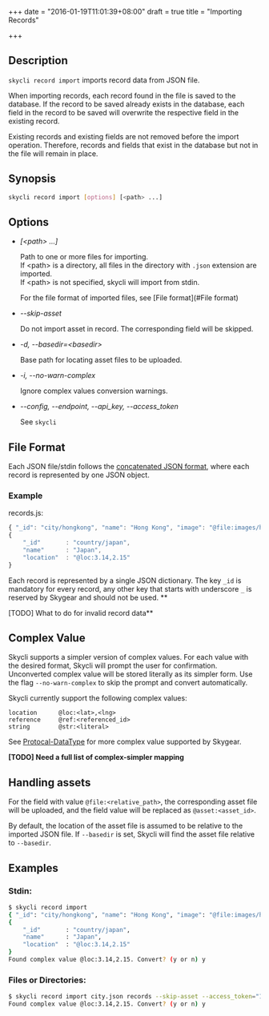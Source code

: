 +++
date = "2016-01-19T11:01:39+08:00"
draft = true
title = "Importing Records"

+++

## Description
`skycli record import` imports record data from JSON file.

When importing records, each record found in the file is saved to the
database. If the record to be saved already exists in the database, each
field in the record to be saved will overwrite the respective field in the
existing record.

Existing records and existing fields are not removed before the import
operation. Therefore, records and fields that exist in the database but
not in the file will remain in place.

## Synopsis

```bash
skycli record import [options] [<path> ...]
```

## Options
- *[\<path\> ...]*

    Path to one or more files for importing.<br>
    If \<path\> is a directory, all files in the directory with `.json` extension are imported.<br>
    If \<path\> is not specified, skycli will import from stdin.

    For the file format of imported files, see [File format](#File format)

- *-\-skip-asset*

    Do not import asset in record. The corresponding field will be skipped.

- *-d, -\-basedir=\<basedir\>*

    Base path for locating asset files to be uploaded.

- *-i, -\-no-warn-complex*

    Ignore complex values conversion warnings.

- *-\-config, -\-endpoint, -\-api_key, -\-access_token*

    See `skycli`

## File Format <a name="File format"> </a>

Each JSON file/stdin follows the [concatenated JSON format](https://en.wikipedia.org/wiki/JSON_Streaming#Concatenated_JSON), where each record is represented by one JSON object.

### Example
records.js:
```javascript
{ "_id": "city/hongkong", "name": "Hong Kong", "image": "@file:images/hongkong.jpg" }
{
    "_id"       : "country/japan",
    "name"      : "Japan",
    "location"  : "@loc:3.14,2.15"
}
```

Each record is represented by a single JSON dictionary. The key `_id` is mandatory for every record, any other key that starts with underscore `_` is reserved by Skygear and should not be used. **

[TODO] What to do for invalid record data**

## Complex Value

Skycli supports a simpler version of complex values. For each value with the desired format, Skycli will prompt the user for confirmation. Unconverted complex value will be stored literally as its simpler form. Use the flag `--no-warn-complex` to skip the prompt and convert automatically.

Skycli currently support the following complex values:

```
location      @loc:<lat>,<lng>
reference     @ref:<referenced_id>
string        @str:<literal>
```

See [Protocal-DataType](https://github.com/oursky/skygear/wiki/Protocol-DataType) for more complex value supported by Skygear.

**[TODO] Need a full list of complex-simpler mapping**

## Handling assets

For the field with value `@file:<relative_path>`, the corresponding asset file will be uploaded, and the field value will be replaced as `@asset:<asset_id>`.

By default, the location of the asset file is assumed to be relative to the imported JSON file. If `--basedir` is set, Skycli will find the asset file relative to `--basedir`.


## Examples

### Stdin:
```bash
$ skycli record import
{ "_id": "city/hongkong", "name": "Hong Kong", "image": "@file:images/hongkong.jpg" }
{
    "_id"       : "country/japan",
    "name"      : "Japan",
    "location"  : "@loc:3.14,2.15"
}
Found complex value @loc:3.14,2.15. Convert? (y or n) y
```

### Files or Directories:
```bash
$ skycli record import city.json records --skip-asset --access_token="1234"
Found complex value @loc:3.14,2.15. Convert? (y or n) y
```

